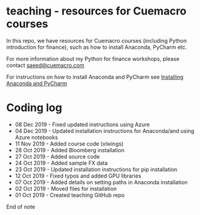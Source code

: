 # teaching - resources for Cuemacro courses

In this repo, we have resources for Cuemacro courses (including Python introduction for finance), such as how to install Anaconda, PyCharm etc.

For more information about my Python for finance workshops, please contact saeed@cuemacro.com

For instructions on how to install Anaconda and PyCharm see [Installing Anaconda and PyCharm](pythoncourse/installation/installing_anaconda_and_pycharm.ipynb)

# Coding log

* 08 Dec 2019 - Fixed updated instructions using Azure
* 04 Dec 2019 - Updated installation instructions for Anaconda/and using Azure notebooks
* 11 Nov 2019 - Added course code (xlwings)
* 28 Oct 2019 - Added Bloomberg installation
* 27 Oct 2019 - Added source code
* 24 Oct 2019 - Added sample FX data
* 23 Oct 2019 - Updated installation instructions for pip installation
* 12 Oct 2019 - Fixed typos and added GPU libraries
* 07 Oct 2019 - Added details on setting paths in Anaconda installation
* 02 Oct 2019 - Moved files for installation
* 01 Oct 2019 - Created teaching GitHub repo

End of note
